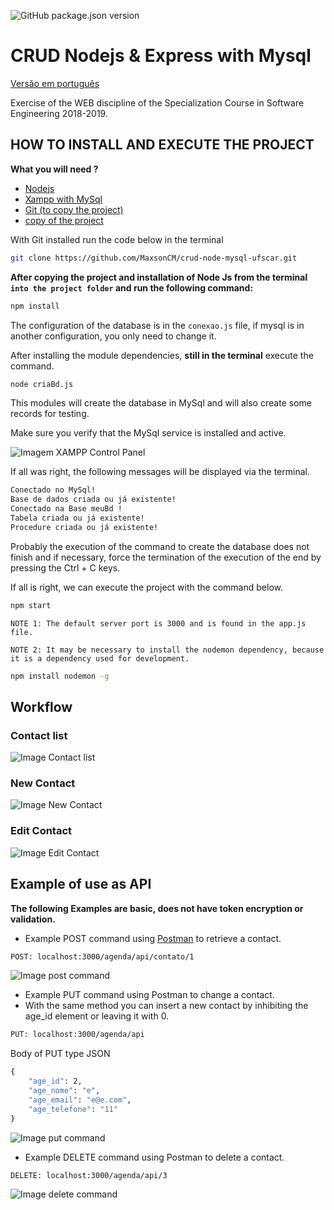 ![GitHub package.json version](https://img.shields.io/github/package-json/v/MaxsonCM/crud-node-mysql-ufscar.svg)

# CRUD Nodejs & Express with Mysql

[Versão em português](https://github.com/MaxsonCM/crud-node-mysql-ufscar/blob/master/README-PT.md)

Exercise of the WEB discipline of the Specialization Course in Software Engineering 2018-2019.

## HOW TO INSTALL AND EXECUTE THE PROJECT

**What you will need ?**

* [Nodejs](https://nodejs.org/en/)
* [Xampp with MySql](https://www.apachefriends.org/pt_br/download.html)
* [Git (to copy the project)](https://git-scm.com/)
* [copy of the project](https://github.com/MaxsonCM/crud-node-mysql-ufscar)

With Git installed run the code below in the terminal
```bash
git clone https://github.com/MaxsonCM/crud-node-mysql-ufscar.git
```

**After copying the project and installation of Node Js from the terminal `into the project folder` and run the following command:**

```bash
npm install
```

The configuration of the database is in the `conexao.js` file, if mysql is in another configuration, you only need to change it.

After installing the module dependencies, **still in the terminal** execute the command.
```bash
node criaBd.js
```

This modules will create the database in MySql and will also create some records for testing.

Make sure you verify that the MySql service is installed and active.

![Imagem XAMPP Control Panel](https://docs.google.com/uc?id=10wtb_CHi55JO8js_iglx7wBkUlhAuiL6)

If all was right, the following messages will be displayed via the terminal.
```bash
Conectado no MySql!
Base de dados criada ou já existente!
Conectado na Base meuBd !
Tabela criada ou já existente!
Procedure criada ou já existente!
```
Probably the execution of the command to create the database does not finish and if necessary, force the termination of the execution of the end by pressing the Ctrl + C keys.


If all is right, we can execute the project with the command below.
```bash
npm start
```
`NOTE 1: The default server port is 3000 and is found in the app.js file.`

`NOTE 2: It may be necessary to install the nodemon dependency, because it is a dependency used for development.`

```bash
npm install nodemon -g
```

## Workflow

### Contact list
![Image Contact list](https://docs.google.com/uc?id=1NnCkIPci5F0CyGOUsW5oLVFM3GG__7Fw)

### New Contact
![Image New Contact](https://docs.google.com/uc?id=1yYZ2WJckPCf_AvJg76FFWvmEqrfxik7P)

### Edit Contact
![Image Edit Contact](https://docs.google.com/uc?id=1bnaG5RHWgKr9f7by7h26fUC-80B8ktqT)

## Example of use as API

**The following Examples are basic, does not have token encryption or validation.**

* Example POST command using [Postman](https://www.getpostman.com/) to retrieve a contact.

```bash
POST: localhost:3000/agenda/api/contato/1
```
![Image post command](https://docs.google.com/uc?id=1oo_Uxi6PfKvtSFvlIk0LJuDZlrpyoKR9)

* Example PUT command using Postman to change a contact.
* With the same method you can insert a new contact by inhibiting the age_id element or leaving it with 0.

```bash
PUT: localhost:3000/agenda/api
```

Body of PUT type JSON
```bash
{
    "age_id": 2,
    "age_nome": "e",
    "age_email": "e@e.com",
    "age_telefone": "11"
}
```
![Image put command](https://docs.google.com/uc?id=19d1QCeCC2p2vznRnbAPSWg-9eUHkswWr)

* Example DELETE command using Postman to delete a contact.


```bash
DELETE: localhost:3000/agenda/api/3
```
![Image delete command](https://docs.google.com/uc?id=1fjYxZvpoQHsXzqWBxOz2Adi6LHBjECDM)
